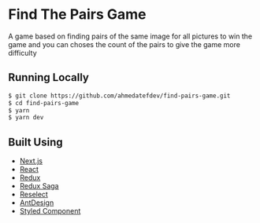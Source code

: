 # Find The Pairs Game

 A game based on finding pairs of the same image for all pictures to win the game and you can choses the count of the pairs to give the game more difficulty


## Running Locally

```bash
$ git clone https://github.com/ahmedatefdev/find-pairs-game.git
$ cd find-pairs-game
$ yarn
$ yarn dev
```


<!-- Create a `.env.local` file similar to [`.env`](add url to a clone file with the same vars names). -->

## Built Using

- [Next.js](https://nextjs.org/)
- [React](https://reactjs.org/)
- [Redux](https://redux.js.org/)
- [Redux Saga](https://redux-saga.js.org/?q=)
- [Reselect](https://github.com/reduxjs/reselect)
- [AntDesign](https://ant.design/)
- [Styled Component](https://styled-components.com/)
